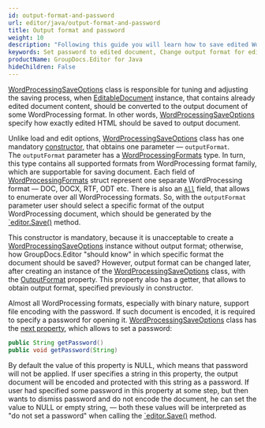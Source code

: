 ```yaml
---
id: output-format-and-password
url: editor/java/output-format-and-password
title: Output format and password
weight: 10
description: "Following this guide you will learn how to save edited Word document with password or change output document format using GroupDocs.Editor for Java features."
keywords: Set password to edited document, Change output format for edited document
productName: GroupDocs.Editor for Java
hideChildren: False
---
```

[WordProcessingSaveOptions](https://apireference.groupdocs.com/editor/java/com.groupdocs.editor.options/wordprocessingsaveoptions) class is responsible for tuning and adjusting the saving process, when [EditableDocument](https://apireference.groupdocs.com/editor/java/com.groupdocs.editor/editabledocument) instance, that contains already edited document content, should be converted to the output document of some WordProcessing format. In other words, [WordProcessingSaveOptions](https://apireference.groupdocs.com/editor/java/com.groupdocs.editor.options/wordprocessingsaveoptions) specify how exactly edited HTML should be saved to output document.

Unlike load and edit options, [WordProcessingSaveOptions](https://apireference.groupdocs.com/editor/java/com.groupdocs.editor.options/wordprocessingsaveoptions) class has one mandatory [constructor](https://apireference.groupdocs.com/editor/java/com.groupdocs.editor.options/wordprocessingsaveoptions/constructors/main), that obtains one parameter — `outputFormat`. The `outputFormat` parameter has a [WordProcessingFormats](https://apireference.groupdocs.com/editor/java/com.groupdocs.editor.formats/wordprocessingformats) type. In turn, this type contains all supported formats from WordProcessing format family, which are supportable for saving document. Each field of [WordProcessingFormats](https://apireference.groupdocs.com/editor/java/com.groupdocs.editor.formats/wordprocessingformats) struct represent one separate WordProcessing format — DOC, DOCX, RTF, ODT etc. There is also an [`All`](https://apireference.groupdocs.com/editor/java/com.groupdocs.editor.formats/wordprocessingformats/fields/all) field, that allows to enumerate over all WordProcessing formats. So, with the `outputFormat` parameter user should select a specific format of the output WordProcessing document, which should be generated by the [`editor.Save()](https://apireference.groupdocs.com/editor/java/com.groupdocs.editor/editor#save()) method.

This constructor is mandatory, because it is unacceptable to create a [WordProcessingSaveOptions](https://apireference.groupdocs.com/editor/java/com.groupdocs.editor.options/wordprocessingsaveoptions) instance without output format; otherwise, how GroupDocs.Editor "should know" in which specific format the document should be saved? However, output format can be changed later, after creating an instance of the [WordProcessingSaveOptions](https://apireference.groupdocs.com/editor/java/com.groupdocs.editor.options/wordprocessingsaveoptions) class, with the [OutputFormat](https://apireference.groupdocs.com/editor/java/com.groupdocs.editor.options/wordprocessingsaveoptions/properties/outputformat) property. This property also has a getter, that allows to obtain output format, specified previously in constructor.

Almost all WordProcessing formats, especially with binary nature, support file encoding with the password. If such document is encoded, it is required to specify a password for opening it. [WordProcessingSaveOptions](https://apireference.groupdocs.com/editor/java/com.groupdocs.editor.options/wordprocessingsaveoptions) class has the [next property](https://apireference.groupdocs.com/editor/java/com.groupdocs.editor.options/wordprocessingsaveoptions/properties/password), which allows to set a password:

```java
public String getPassword()
public void getPassword(String)
```

By default the value of this property is NULL, which means that password will not be applied. If user specifies a string in this property, the output document will be encoded and protected with this string as a password. If user had specified some password in this property at some step, but then wants to dismiss password and do not encode the document, he can set the value to NULL or empty string, — both these values will be interpreted as "do not set a password" when calling the [`editor.Save()](https://apireference.groupdocs.com/editor/java/com.groupdocs.editor/editor#save()) method.
